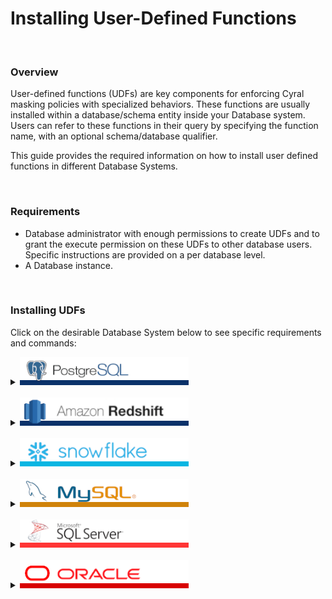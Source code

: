 # Installing User-Defined Functions


<br>

### Overview

User-defined functions (UDFs) are key components for enforcing Cyral masking policies with specialized behaviors. These functions are usually installed within a database/schema entity inside your Database system. Users can refer to these functions in their query by specifying the function name, with an optional schema/database qualifier. 

This guide provides the required information on how to install user defined functions in different Database Systems.


<br>

### Requirements

* Database administrator with enough permissions to create UDFs and to grant the execute permission on these UDFs to other database users. Specific instructions are provided on a per database level.
* A Database instance.

<br>

### Installing UDFs

Click on the desirable Database System below to see specific requirements and commands:

<details>
  <summary>
    <picture><img src="./.github/imgs/databases/postgresql-name.png" alt="PostgreSQL" height="45"></picture>
  </summary>



  #### Required permissions for installing UDFs
  The database user used to install the UDFs needs the following privileges:
  * `CREATE SCHEMA` on the target database.
    * [Command reference.](https://www.postgresql.org/docs/current/sql-createschema.html)
  * `GRANT`, to allow grant usage to different users. 
    * [Command reference.](https://www.postgresql.org/docs/current/sql-grant.html)

  #### Install commands

  1. **Connect to the database using your client application of choice, e.g. `psql`:**
```
psql -h ${SIDECAR_ENDPOINT} -p 5432 -d ${DATABASE_NAME} -U ${USER_NAME}

psql (14.5, server 14.7)
SSL connection (protocol: TLSv1.2, cipher: ECDHE-RSA-AES256-GCM-SHA384, bits: 256, compression: off)
Type "help" for help.

finance=> 
```
`finance` is the name of our database entity inside this PostgreSQL instance. 

<br>

  2. **Optionally, create a new schema for storing all your user-defined functions:**
```
finance=> create schema if not exists cyral;
CREATE SCHEMA
```
`cyral` is the name for the new schema created with the above command. You, as an admin, are free to choose the schema of your choice, however it's advised to review the '[installing UDFs in a centralized location](./CONTRIBUTING.md)' section to understand the impact of the schema used in Cyral policies.

<br>

  3. **Create the user defined function for transforming the desirable data:**
```SQL
CREATE OR REPLACE FUNCTION cyral.mask_string(input_string text)
RETURNS text AS
$$
DECLARE
    masked_string text := '';
    i integer := 1;
BEGIN
    -- Iterate through each character of the input string and replace with '*'
    WHILE i <= length(input_string) LOOP
        masked_string := masked_string || '*';
        i := i + 1;
    END LOOP;
    
    -- Return the masked string
    RETURN masked_string;
END;
$$
LANGUAGE PLPGSQL;
```
Above we have a simplistic UDF example that receives a column entry of type `text` and returns another `text` value with all characters of the input columns replaced by `*`. 

To install it, you can save it to a file, for example `mask_string.sql`, and run the following command:
`psql -h ${SIDECAR_HOST} -p 5432 -d ${DATABASE} -U ${USER} -f ./mask_string.sql`
The expected output from the server is: 
`CREATE FUNCTION`

<br>


  4. **Grant execute permissions for all users on this function:**
```SQL
GRANT EXECUTE ON FUNCTION cyral.mask_string(text) TO PUBLIC;
```
On **PostgreSQL**, we can grant permissions to everyone by granting the desired priviledge to the `PUBLIC` role.

<br>


  5. **Test the UDF with the same and different users:**
```SQL
# Retrieving data without masking
finance=> SELECT name from CompBandTable LIMIT 3;
  name   
---------
 James
 Sophie
 Sylvester
(3 rows)

# Retrieving data masked with the newly installed UDF
finance=> SELECT cyral.mask_string(name) from CompBandTable LIMIT 3;
 mask_string 
-------------
 *****
 ******
 *********
(3 rows)

```

  #### Notes


  * PostgreSQL does not easily allow cross-database references. As a result, user-defined functions **must be individually installed** in each database where you want to use them.



  ---
</details>
<br>




<details>
  <summary>
     <picture><img src="./.github/imgs/databases/redshift-name.png" alt="Redshift" height="45"></picture>
  </summary>

```
    TODO
```

  ---
</details>
<br>



<details>
  <summary>
     <picture><img src="./.github/imgs/databases/snowflake-name.png" alt="Snowflake" height="45"></picture>
  </summary>


```
    TODO
```

  ---
</details>
<br>



<details>
  <summary>
     <picture><img src="./.github/imgs/databases/mysql-name.png" alt="MySQL" height="45"></picture>
  </summary>


```
    TODO
```

  ---
</details>
<br>




<details>
  <summary>
     <picture><img src="./.github/imgs/databases/sqlserver-name.png" alt="SQL Server" height="45"></picture>
  </summary>


```
    TODO
```

  ---
</details>
<br>


<details>
  <summary>
     <picture><img src="./.github/imgs/databases/oracle-name.png" alt="Oracle" height="45"></picture>
  </summary>


```
    TODO
```

  ---
</details>
<br>
